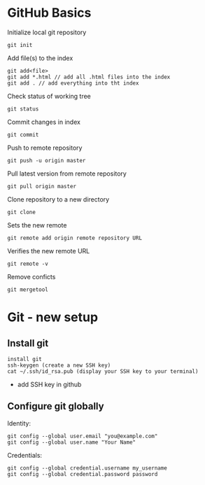 # GitHub Basics

Initialize local git repository
```
git init
```

Add file(s) to the index
```
git add<file>
git add *.html // add all .html files into the index
git add . // add everything into tht index

```

Check status of working tree
```
git status
```

Commit changes in index
```
git commit
```

Push to remote repository
```
git push -u origin master
```

Pull latest version from remote repository
```
git pull origin master
```

Clone repository to a new directory
```
git clone
```
Sets the new remote
```
git remote add origin remote repository URL
```
Verifies the new remote URL
```
git remote -v
```

Remove conficts
```
git mergetool
```

# Git - new setup

## Install git

```
install git
ssh-keygen (create a new SSH key)
cat ~/.ssh/id_rsa.pub (display your SSH key to your terminal)
```
- add SSH key in github

## Configure git globally

Identity:
```
git config --global user.email "you@example.com"
git config --global user.name "Your Name"
```

Credentials:
```
git config --global credential.username my_username
git config --global credential.password password
```
